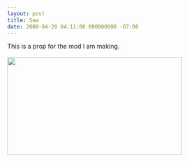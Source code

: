 ```yaml
---
layout: post
title: Saw
date: 2008-04-20 04:11:00.000000000 -07:00
---
```

This is a prop for the mod I am making.<br /><br /><a onblur="try {parent.deselectBloggerImageGracefully();} catch(e) {}" href="http://4.bp.blogspot.com/_zdYMSK7YuAA/Sard3qtVUCI/AAAAAAAAFEg/GeHvsfPMgdk/s1600-h/saw_web_full.jpg"><img style="float:left; margin:0 10px 10px 0;cursor:pointer; cursor:hand;width: 400px; height: 225px;" src="http://4.bp.blogspot.com/_zdYMSK7YuAA/Sard3qtVUCI/AAAAAAAAFEg/GeHvsfPMgdk/s400/saw_web_full.jpg" border="0" alt="" id="BLOGGER_PHOTO_ID_5308299059236524066" /></a>
